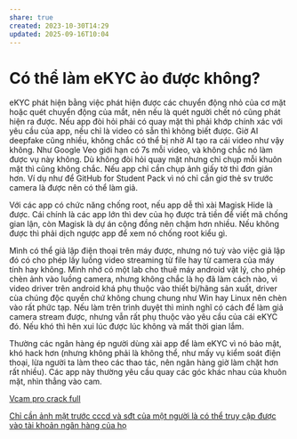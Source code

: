```yaml
---
share: true
created: 2023-10-30T14:29
updated: 2025-09-16T10:04
---
```

# Có thể làm eKYC ảo được không?
eKYC phát hiện bằng việc phát hiện được các chuyển động nhỏ của cơ mặt hoặc quét chuyển động của mắt, nên nếu là quét người chết nó cũng phát hiện ra được. Nếu app đòi hỏi phải có quay mặt thì phải khớp chính xác với yêu cầu của app, nếu chỉ là video có sẵn thì không biết được. Giờ AI deepfake cũng nhiều, không chắc có thể bị nhờ AI tạo ra cái video như vậy không. Như Google Veo giới hạn có 7s mỗi video, và không chắc nó làm được vụ này không. Dù không đòi hỏi quay mặt nhưng chỉ chụp mỗi khuôn mặt thì cũng không chắc. Nếu app chỉ cần chụp ảnh giấy tờ thì đơn giản hơn. Ví dụ như để GitHub for Student Pack vì nó chỉ cần giơ thẻ sv trước camera là được nên có thể làm giả.

Với các app có chức năng chống root, nếu app dễ thì xài Magisk Hide là được. Cái chính là các app lớn thì dev của họ được trả tiền để viết mã chống gian lận, còn Magisk là dự án cộng đồng nên chậm hơn nhiều. Nếu không được thì phải dịch ngược app để xem nó chống root kiểu gì.

Mình có thể giả lập điện thoại trên máy được, nhưng nó tuỳ vào việc giả lập đó có cho phép lấy luồng video streaming từ file hay từ camera của máy tính hay không. Mình nhớ có một lab cho thuê máy android vật lý, cho phép chèn ảnh vào luồng camera, nhưng không chắc là họ đã làm cách nào, vì video driver trên android khá phụ thuộc vào thiết bị/hãng sản xuất, driver cùa chúng độc quyền chứ không chung chung như Win hay Linux nên chèn vào rất phức tạp. Nếu làm trên trình duyệt thì mình nghĩ có cách để làm giả camera stream được, nhưng vẫn rất phụ thuộc vào yêu cầu của cái eKYC đó. Nếu khó thì hên xui lúc được lúc không và mất thời gian lắm.

Thường các ngân hàng ép người dùng xài app để làm eKYC vì nó bảo mật, khó hack hơn (nhưng không phải là không thể, như mấy vụ kiểm soát điện thoại, lừa người ta làm theo các thao tác, nên ngân hàng giờ làm chặt hơn rất nhiều). Các app này thường yêu cầu quay các góc khác nhau của khuôn mặt, nhìn thẳng vào cam. 

[Vcam pro crack full](https://github.com/lequocthangg/Vcam-Pro-Crack-Full/releases/tag/vcam "https://github.com/lequocthangg/Vcam-Pro-Crack-Full/releases/tag/vcam")

[Chỉ cần ảnh mặt trước cccd và sđt của một người là có thể truy cập được vào tài khoản ngân hàng của họ](../../L%E1%BB%ABa%20%C4%91%E1%BA%A3o,%20ph%E1%BA%A1m%20t%E1%BB%99i,%20thao%20t%C3%BAng,%20tham%20nh%C5%A9ng/Ch%E1%BB%89%20c%E1%BA%A7n%20%E1%BA%A3nh%20m%E1%BA%B7t%20tr%C6%B0%E1%BB%9Bc%20cccd%20v%C3%A0%20s%C4%91t%20c%E1%BB%A7a%20m%E1%BB%99t%20ng%C6%B0%E1%BB%9Di%20l%C3%A0%20c%C3%B3%20th%E1%BB%83%20truy%20c%E1%BA%ADp%20%C4%91%C6%B0%E1%BB%A3c%20v%C3%A0o%20t%C3%A0i%20kho%E1%BA%A3n%20ng%C3%A2n%20h%C3%A0ng%20c%E1%BB%A7a%20h%E1%BB%8D.md)